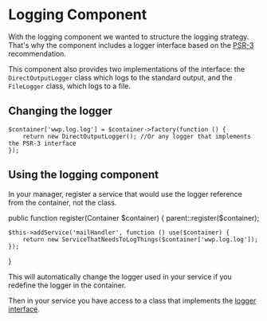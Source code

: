 # Logging Component

With the logging component we wanted to structure the logging strategy. That's why the component includes a logger interface based on the [PSR-3](https://www.php-fig.org/psr/psr-3/#3-psrlogloggerinterface) recommendation.

This component also provides two implementations of the interface: the `DirectOutputLogger` class which logs to the standard output, and the `FileLogger` class, which logs to a file.

## Changing the logger


```
$container['wwp.log.log'] = $container->factory(function () {
    return new DirectOutputLogger(); //Or any logger that implements the PSR-3 interface
});
```

## Using the logging component

In your manager, register a service that would use the logger reference from the container, not the class.

public function register(Container $container)
{
    parent::register($container);
    
    $this->addService('mailHandler', function () use($container) {
        return new ServiceThatNeedsToLogThings($container['wwp.log.log']);
    });   
    
}

This will automatically change the logger used in your service if you redefine the logger in the container. 

Then in your service you have access to a class that implements the [logger interface](https://www.php-fig.org/psr/psr-3/#3-psrlogloggerinterface). 